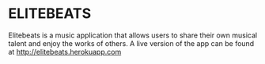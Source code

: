 # ELITEBEATS

Elitebeats is a music application that allows users to share their own musical talent and enjoy the works of others. A live version of the app can be found at http://elitebeats.herokuapp.com


